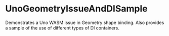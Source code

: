 # UnoGeometryIssueAndDISample
Demonstrates a Uno WASM issue in Geometry shape binding. Also provides a sample of the use of different types of DI containers.
